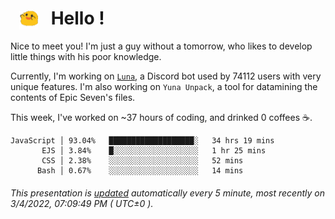 <h1>   <img src="./spoink.gif" style="vertical-align:middle;" width="30px">   Hello ! </h1>

Nice to meet you! I'm just a guy without a tomorrow, who likes to develop little things with his poor knowledge.

Currently, I'm working on <a href='https://github.com/Asgarrrr/Luna'>`Luna`</a>, a Discord bot used by 74112 users with very unique features. I'm also working on `Yuna Unpack`, a tool for datamining the contents of Epic Seven's files.

This week, I've worked on ~37 hours of coding, and drinked 0 coffees ☕.

```
JavaScript │ 93.04%   ███████████████████░   34 hrs 19 mins
       EJS │ 3.84%    █░░░░░░░░░░░░░░░░░░░   1 hr 25 mins
       CSS │ 2.38%    ░░░░░░░░░░░░░░░░░░░░   52 mins
      Bash │ 0.67%    ░░░░░░░░░░░░░░░░░░░░   14 mins
```

###### This presentation is [updated](https://github.com/Asgarrrr) automatically every 5 minute, most recently on 3/4/2022, 07:09:49 PM ( UTC±0 ).